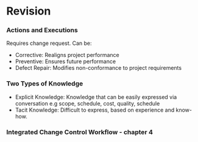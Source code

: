 # Revision

### Actions and Executions

Requires change request. Can be:

- Corrective: Realigns project performance
- Preventive: Ensures future performance
- Defect Repair: Modifies non-conformance to project requirements

### Two Types of Knowledge

- Explicit Knowledge: Knowledge that can be easily expressed via conversation e.g scope, schedule, cost, quality, schedule
- Tacit Knowledge: Difficult to express, based on experience and know-how.

### Integrated Change Control Workflow - chapter 4
